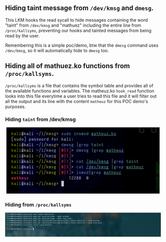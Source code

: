 
## Hiding taint message from `/dev/kmsg` and `dmesg`.

This LKM hooks the read sycall to hide messages containing the word "taint" from `/dev/kmsg` and "mathuez" including the entire line from `/proc/kallsyms`, preventing our hooks and tainted messages from being read by the user.

Remembering this is a simple poc/demo, btw that the `dmesg` command uses `/dev/kmsg`, so it will automatically hide to `dmesg` too.

## Hiding all of mathuez.ko functions from `/proc/kallsyms`.

`/proc/kallsyms` is a file that contains the symbol table and provides all of the available functions and variables. The matheuz.ko `hook_read` function looks into this file everytime a user tries to read this file and it will filter out all the output and its line with the content `matheuz` for this POC demo's purposes.

### Hiding `taint` from /dev/kmsg
<p align="center"><img src="image.png"></p>

### Hiding from `/proc/kallsyms`
<p align="center"><img src="kallsyms.jpg"></p>
